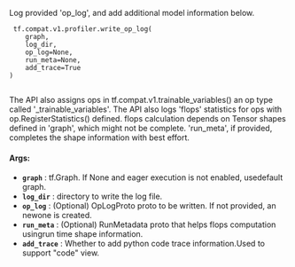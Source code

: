 Log provided 'op_log', and add additional model information below.

```
 tf.compat.v1.profiler.write_op_log(
    graph,
    log_dir,
    op_log=None,
    run_meta=None,
    add_trace=True
)
 
```

The API also assigns ops in tf.compat.v1.trainable_variables() an op type  called '_trainable_variables'.  The API also logs 'flops' statistics for ops with op.RegisterStatistics()  defined. flops calculation depends on Tensor shapes defined in 'graph',  which might not be complete. 'run_meta', if provided, completes the shape  information with best effort.

#### Args:
- **`graph`** : tf.Graph. If None and eager execution is not enabled, usedefault graph.
- **`log_dir`** : directory to write the log file.
- **`op_log`** : (Optional) OpLogProto proto to be written. If not provided, an newone is created.
- **`run_meta`** : (Optional) RunMetadata proto that helps flops computation usingrun time shape information.
- **`add_trace`** : Whether to add python code trace information.Used to support "code" view.
